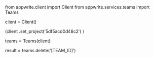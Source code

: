 from appwrite.client import Client
from appwrite.services.teams import Teams

client = Client()

(client
  .set_project('5df5acd0d48c2')
)

teams = Teams(client)

result = teams.delete('[TEAM_ID]')
